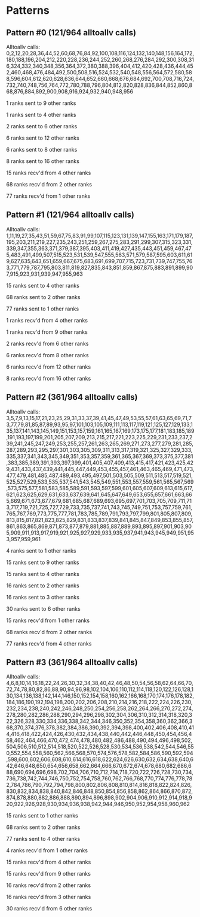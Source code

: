 # Patterns
## Pattern #0 (121/964 alltoallv calls)

Alltoallv calls: 0,2,12,20,28,36,44,52,60,68,76,84,92,100,108,116,124,132,140,148,156,164,172,180,188,196,204,212,220,228,236,244,252,260,268,276,284,292,300,308,316,324,332,340,348,356,364,372,380,388,396,404,412,420,428,436,444,452,460,468,476,484,492,500,508,516,524,532,540,548,556,564,572,580,588,596,604,612,620,628,636,644,652,660,668,676,684,692,700,708,716,724,732,740,748,756,764,772,780,788,796,804,812,820,828,836,844,852,860,868,876,884,892,900,908,916,924,932,940,948,956

1 ranks sent to 9 other ranks

1 ranks sent to 4 other ranks

2 ranks sent to 6 other ranks

6 ranks sent to 12 other ranks

6 ranks sent to 8 other ranks

8 ranks sent to 16 other ranks

15 ranks recv'd from 4 other ranks

68 ranks recv'd from 2 other ranks

77 ranks recv'd from 1 other ranks


## Pattern #1 (121/964 alltoallv calls)

Alltoallv calls: 1,11,19,27,35,43,51,59,67,75,83,91,99,107,115,123,131,139,147,155,163,171,179,187,195,203,211,219,227,235,243,251,259,267,275,283,291,299,307,315,323,331,339,347,355,363,371,379,387,395,403,411,419,427,435,443,451,459,467,475,483,491,499,507,515,523,531,539,547,555,563,571,579,587,595,603,611,619,627,635,643,651,659,667,675,683,691,699,707,715,723,731,739,747,755,763,771,779,787,795,803,811,819,827,835,843,851,859,867,875,883,891,899,907,915,923,931,939,947,955,963

15 ranks sent to 4 other ranks

68 ranks sent to 2 other ranks

77 ranks sent to 1 other ranks

1 ranks recv'd from 4 other ranks

1 ranks recv'd from 9 other ranks

2 ranks recv'd from 6 other ranks

6 ranks recv'd from 8 other ranks

6 ranks recv'd from 12 other ranks

8 ranks recv'd from 16 other ranks


## Pattern #2 (361/964 alltoallv calls)

Alltoallv calls: 3,5,7,9,13,15,17,21,23,25,29,31,33,37,39,41,45,47,49,53,55,57,61,63,65,69,71,73,77,79,81,85,87,89,93,95,97,101,103,105,109,111,113,117,119,121,125,127,129,133,135,137,141,143,145,149,151,153,157,159,161,165,167,169,173,175,177,181,183,185,189,191,193,197,199,201,205,207,209,213,215,217,221,223,225,229,231,233,237,239,241,245,247,249,253,255,257,261,263,265,269,271,273,277,279,281,285,287,289,293,295,297,301,303,305,309,311,313,317,319,321,325,327,329,333,335,337,341,343,345,349,351,353,357,359,361,365,367,369,373,375,377,381,383,385,389,391,393,397,399,401,405,407,409,413,415,417,421,423,425,429,431,433,437,439,441,445,447,449,453,455,457,461,463,465,469,471,473,477,479,481,485,487,489,493,495,497,501,503,505,509,511,513,517,519,521,525,527,529,533,535,537,541,543,545,549,551,553,557,559,561,565,567,569,573,575,577,581,583,585,589,591,593,597,599,601,605,607,609,613,615,617,621,623,625,629,631,633,637,639,641,645,647,649,653,655,657,661,663,665,669,671,673,677,679,681,685,687,689,693,695,697,701,703,705,709,711,713,717,719,721,725,727,729,733,735,737,741,743,745,749,751,753,757,759,761,765,767,769,773,775,777,781,783,785,789,791,793,797,799,801,805,807,809,813,815,817,821,823,825,829,831,833,837,839,841,845,847,849,853,855,857,861,863,865,869,871,873,877,879,881,885,887,889,893,895,897,901,903,905,909,911,913,917,919,921,925,927,929,933,935,937,941,943,945,949,951,953,957,959,961

4 ranks sent to 1 other ranks

15 ranks sent to 9 other ranks

15 ranks sent to 4 other ranks

16 ranks sent to 2 other ranks

16 ranks sent to 3 other ranks

30 ranks sent to 6 other ranks

15 ranks recv'd from 1 other ranks

68 ranks recv'd from 2 other ranks

77 ranks recv'd from 4 other ranks


## Pattern #3 (361/964 alltoallv calls)

Alltoallv calls: 4,6,8,10,14,16,18,22,24,26,30,32,34,38,40,42,46,48,50,54,56,58,62,64,66,70,72,74,78,80,82,86,88,90,94,96,98,102,104,106,110,112,114,118,120,122,126,128,130,134,136,138,142,144,146,150,152,154,158,160,162,166,168,170,174,176,178,182,184,186,190,192,194,198,200,202,206,208,210,214,216,218,222,224,226,230,232,234,238,240,242,246,248,250,254,256,258,262,264,266,270,272,274,278,280,282,286,288,290,294,296,298,302,304,306,310,312,314,318,320,322,326,328,330,334,336,338,342,344,346,350,352,354,358,360,362,366,368,370,374,376,378,382,384,386,390,392,394,398,400,402,406,408,410,414,416,418,422,424,426,430,432,434,438,440,442,446,448,450,454,456,458,462,464,466,470,472,474,478,480,482,486,488,490,494,496,498,502,504,506,510,512,514,518,520,522,526,528,530,534,536,538,542,544,546,550,552,554,558,560,562,566,568,570,574,576,578,582,584,586,590,592,594,598,600,602,606,608,610,614,616,618,622,624,626,630,632,634,638,640,642,646,648,650,654,656,658,662,664,666,670,672,674,678,680,682,686,688,690,694,696,698,702,704,706,710,712,714,718,720,722,726,728,730,734,736,738,742,744,746,750,752,754,758,760,762,766,768,770,774,776,778,782,784,786,790,792,794,798,800,802,806,808,810,814,816,818,822,824,826,830,832,834,838,840,842,846,848,850,854,856,858,862,864,866,870,872,874,878,880,882,886,888,890,894,896,898,902,904,906,910,912,914,918,920,922,926,928,930,934,936,938,942,944,946,950,952,954,958,960,962

15 ranks sent to 1 other ranks

68 ranks sent to 2 other ranks

77 ranks sent to 4 other ranks

4 ranks recv'd from 1 other ranks

15 ranks recv'd from 4 other ranks

15 ranks recv'd from 9 other ranks

16 ranks recv'd from 2 other ranks

16 ranks recv'd from 3 other ranks

30 ranks recv'd from 6 other ranks


